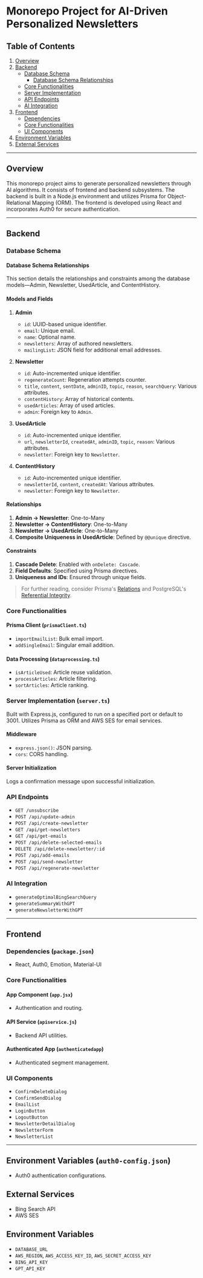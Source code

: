 # Monorepo Project for AI-Driven Personalized Newsletters

## Table of Contents

1. [Overview](#overview)
2. [Backend](#backend)
   - [Database Schema](#database-schema)
     - [Database Schema Relationships](#database-schema-relationships)
   - [Core Functionalities](#core-functionalities)
   - [Server Implementation](#server-implementation)
   - [API Endpoints](#api-endpoints)
   - [AI Integration](#ai-integration)
3. [Frontend](#frontend)
   - [Dependencies](#dependencies)
   - [Core Functionalities](#core-functionalities-1)
   - [UI Components](#ui-components)
4. [Environment Variables](#environment-variables)
5. [External Services](#external-services)

---

## Overview

This monorepo project aims to generate personalized newsletters through AI algorithms. It consists of frontend and backend subsystems. The backend is built in a Node.js environment and utilizes Prisma for Object-Relational Mapping (ORM). The frontend is developed using React and incorporates Auth0 for secure authentication.

---

## Backend

### Database Schema

#### Database Schema Relationships

This section details the relationships and constraints among the database models—Admin, Newsletter, UsedArticle, and ContentHistory.

#### Models and Fields

1. **Admin**

   - `id`: UUID-based unique identifier.
   - `email`: Unique email.
   - `name`: Optional name.
   - `newsletters`: Array of authored newsletters.
   - `mailingList`: JSON field for additional email addresses.

2. **Newsletter**

   - `id`: Auto-incremented unique identifier.
   - `regenerateCount`: Regeneration attempts counter.
   - `title`, `content`, `sentDate`, `adminID`, `topic`, `reason`, `searchQuery`: Various attributes.
   - `contentHistory`: Array of historical contents.
   - `usedArticles`: Array of used articles.
   - `admin`: Foreign key to `Admin`.

3. **UsedArticle**

   - `id`: Auto-incremented unique identifier.
   - `url`, `newsletterId`, `createdAt`, `adminID`, `topic`, `reason`: Various attributes.
   - `newsletter`: Foreign key to `Newsletter`.

4. **ContentHistory**
   - `id`: Auto-incremented unique identifier.
   - `newsletterId`, `content`, `createdAt`: Various attributes.
   - `newsletter`: Foreign key to `Newsletter`.

#### Relationships

1. **Admin -> Newsletter**: One-to-Many
2. **Newsletter -> ContentHistory**: One-to-Many
3. **Newsletter -> UsedArticle**: One-to-Many
4. **Composite Uniqueness in UsedArticle**: Defined by `@@unique` directive.

#### Constraints

1. **Cascade Delete**: Enabled with `onDelete: Cascade`.
2. **Field Defaults**: Specified using Prisma directives.
3. **Uniqueness and IDs**: Ensured through unique fields.

> For further reading, consider Prisma's [Relations](https://www.prisma.io/docs/concepts/components/prisma-schema/relations) and PostgreSQL's [Referential Integrity](https://www.postgresql.org/docs/current/ddl-constraints.html#DDL-CONSTRAINTS-FK).

### Core Functionalities

#### Prisma Client (`prismaClient.ts`)

- `importEmailList`: Bulk email import.
- `addSingleEmail`: Singular email addition.

#### Data Processing (`dataprocessing.ts`)

- `isArticleUsed`: Article reuse validation.
- `processArticles`: Article filtering.
- `sortArticles`: Article ranking.

### Server Implementation (`server.ts`)

Built with Express.js, configured to run on a specified port or default to 3001. Utilizes Prisma as ORM and AWS SES for email services.

#### Middleware

- `express.json()`: JSON parsing.
- `cors`: CORS handling.

#### Server Initialization

Logs a confirmation message upon successful initialization.

### API Endpoints

- `GET /unsubscribe`
- `POST /api/update-admin`
- `POST /api/create-newsletter`
- `GET /api/get-newsletters`
- `GET /api/get-emails`
- `POST /api/delete-selected-emails`
- `DELETE /api/delete-newsletter/:id`
- `POST /api/add-emails`
- `POST /api/send-newsletter`
- `POST /api/regenerate-newsletter`

### AI Integration

- `generateOptimalBingSearchQuery`
- `generateSummaryWithGPT`
- `generateNewsletterWithGPT`

---

## Frontend

### Dependencies (`package.json`)

- React, Auth0, Emotion, Material-UI

### Core Functionalities

#### App Component (`app.jsx`)

- Authentication and routing.

#### API Service (`apiservice.js`)

- Backend API utilities.

#### Authenticated App (`authenticatedapp`)

- Authenticated segment management.

### UI Components

- `ConfirmDeleteDialog`
- `ConfirmSendDialog`
- `EmailList`
- `LoginButton`
- `LogoutButton`
- `NewsletterDetailDialog`
- `NewsletterForm`
- `NewsletterList`

---

## Environment Variables (`auth0-config.json`)

- Auth0 authentication configurations.

## External Services

- Bing Search API
- AWS SES

## Environment Variables

- `DATABASE_URL`
- `AWS_REGION`, `AWS_ACCESS_KEY_ID`, `AWS_SECRET_ACCESS_KEY`
- `BING_API_KEY`
- `GPT_API_KEY`

